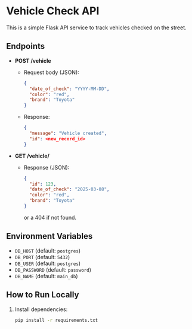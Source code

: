 # Vehicle Check API

This is a simple Flask API service to track vehicles checked on the street.

## Endpoints

- **POST /vehicle**
  - Request body (JSON):
    ```json
    {
      "date_of_check": "YYYY-MM-DD",
      "color": "red",
      "brand": "Toyota"
    }
    ```
  - Response:
    ```json
    {
      "message": "Vehicle created",
      "id": <new_record_id>
    }
    ```

- **GET /vehicle/<id>**
  - Response (JSON):
    ```json
    {
      "id": 123,
      "date_of_check": "2025-03-08",
      "color": "red",
      "brand": "Toyota"
    }
    ```
    or a 404 if not found.

## Environment Variables

- `DB_HOST` (default: `postgres`)
- `DB_PORT` (default: `5432`)
- `DB_USER` (default: `postgres`)
- `DB_PASSWORD` (default: `password`)
- `DB_NAME` (default: `main_db`)

## How to Run Locally

1. Install dependencies:
   ```bash
   pip install -r requirements.txt
